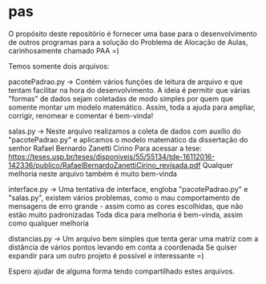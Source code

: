 # pas

O propósito deste repositório é fornecer uma base para o desenvolvimento de outros programas para a solução do Problema de Alocação de Aulas, carinhosamente chamado PAA =)

Temos somente dois arquivos:

  pacotePadrao.py -> Contém vários funções de leitura de arquivo e que tentam facilitar na hora do desenvolvimento. A ideia é permitir que várias "formas" de dados sejam coletadas de modo simples por quem que somente montar um modelo matemático.
    Assim, toda a ajuda para ampliar, corrigir, renomear e comentar é bem-vinda!
  
  salas.py -> Neste arquivo realizamos a coleta de dados com auxílio do "pacotePadrao.py" e aplicamos o modelo matemático da dissertação do senhor Rafael Bernardo Zanetti Cirino
    Para acessar a tese: https://teses.usp.br/teses/disponiveis/55/55134/tde-16112016-142336/publico/RafaelBernardoZanettiCirino_revisada.pdf
    Qualquer melhoria neste arquivo também é muito bem-vinda
    
  interface.py -> Uma tentativa de interface, engloba "pacotePadrao.py" e "salas.py", existem vários problemas, como o mau comportamento de mensagens de erro grande - assim como as cores escolhidas, que não estão muito padronizadas
    Toda dica para melhoria é bem-vinda, assim como qualquer melhoria
    
  distancias.py -> Um arquivo bem simples que tenta gerar uma matriz com a distância de vários pontos levando em conta a coordenada
    Se quiser expandir para um outro projeto é possível e interessante =)
    
Espero ajudar de alguma forma tendo compartilhado estes arquivos.
